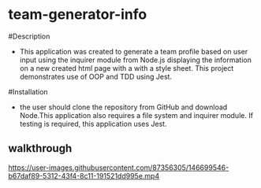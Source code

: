 # team-generator-info

#Description

* This application was created to generate a team profile based on user input using the inquirer module from Node.js displaying the information on a new created html page with a with a style sheet. This project demonstrates use of OOP and TDD using Jest.

#Installation

* the user should clone the repository from GitHub and download Node.This application also requires a file system and inquirer module. If testing is required, this application uses Jest.

## walkthrough

https://user-images.githubusercontent.com/87356305/146699546-b67daf89-5312-43f4-8c11-191521dd995e.mp4
